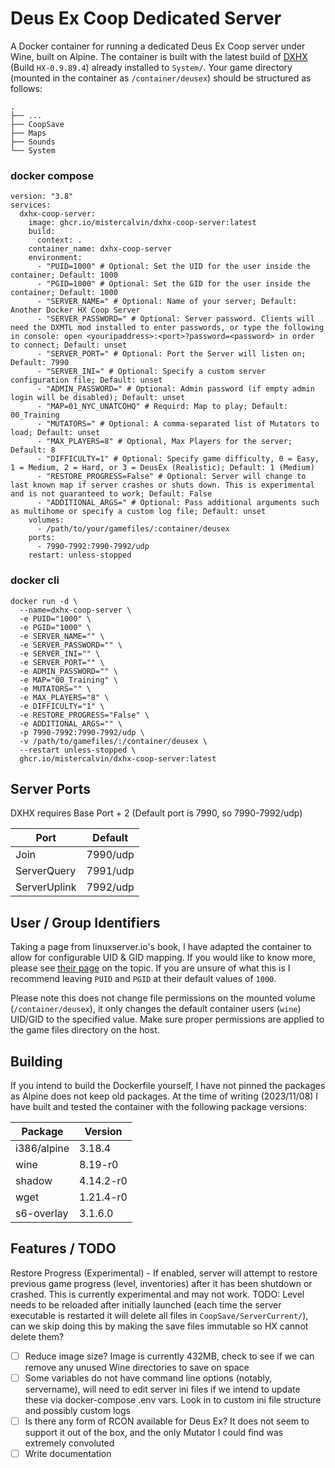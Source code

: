 # Deus Ex Coop Dedicated Server
A Docker container for running a dedicated Deus Ex Coop server under Wine, built on Alpine. The container is built with the latest build of [DXHX](https://wiki.deusexcoop.com/index.php?title=Getting_Started) (Build `HX-0.9.89.4`) already installed to `System/`. Your game directory (mounted in the container as `/container/deusex`) should be structured as follows:

    .
    ├── ...
    ├── CoopSave
    ├── Maps
    ├── Sounds
    └── System

### docker compose

```
version: "3.8"
services:
  dxhx-coop-server:
    image: ghcr.io/mistercalvin/dxhx-coop-server:latest
    build:
      context: .
    container_name: dxhx-coop-server
    environment:
      - "PUID=1000" # Optional: Set the UID for the user inside the container; Default: 1000
      - "PGID=1000" # Optional: Set the GID for the user inside the container; Default: 1000
      - "SERVER_NAME=" # Optional: Name of your server; Default: Another Docker HX Coop Server
      - "SERVER_PASSWORD=" # Optional: Server password. Clients will need the DXMTL mod installed to enter passwords, or type the following in console: open <youripaddress>:<port>?password=<password> in order to connect; Default: unset
      - "SERVER_PORT=" # Optional: Port the Server will listen on; Default: 7990
      - "SERVER_INI=" # Optional: Specify a custom server configuration file; Default: unset
      - "ADMIN_PASSWORD=" # Optional: Admin password (if empty admin login will be disabled); Default: unset
      - "MAP=01_NYC_UNATCOHQ" # Requird: Map to play; Default: 00_Training
      - "MUTATORS=" # Optional: A comma-separated list of Mutators to load; Default: unset
      - "MAX_PLAYERS=8" # Optional, Max Players for the server; Default: 8
      - "DIFFICULTY=1" # Optional: Specify game difficulty, 0 = Easy, 1 = Medium, 2 = Hard, or 3 = DeusEx (Realistic); Default: 1 (Medium)
      - "RESTORE_PROGRESS=False" # Optional: Server will change to last known map if server crashes or shuts down. This is experimental and is not guaranteed to work; Default: False
      - "ADDITIONAL_ARGS=" # Optional: Pass additional arguments such as multihome or specify a custom log file; Default: unset
    volumes:
      - /path/to/your/gamefiles/:container/deusex
    ports:
      - 7990-7992:7990-7992/udp
    restart: unless-stopped
```

### docker cli

```
docker run -d \
  --name=dxhx-coop-server \
  -e PUID="1000" \
  -e PGID="1000" \
  -e SERVER_NAME="" \
  -e SERVER_PASSWORD="" \
  -e SERVER_INI="" \
  -e SERVER_PORT="" \
  -e ADMIN_PASSWORD="" \
  -e MAP="00_Training" \
  -e MUTATORS="" \
  -e MAX_PLAYERS="8" \
  -e DIFFICULTY="1" \
  -e RESTORE_PROGRESS="False" \
  -e ADDITIONAL_ARGS="" \
  -p 7990-7992:7990-7992/udp \
  -v /path/to/gamefiles/:/container/deusex \
  --restart unless-stopped \
  ghcr.io/mistercalvin/dxhx-coop-server:latest
```
  
## Server Ports
DXHX requires Base Port + 2 (Default port is 7990, so 7990-7992/udp)

| Port      | Default  |
|-----------|----------|
| Join 		| 7990/udp|
| ServerQuery     | 7991/udp|
| ServerUplink       	| 7992/udp|

## User / Group Identifiers
Taking a page from linuxserver.io's book, I have adapted the container to allow for configurable UID & GID mapping. If you would like to know more, please see [their page](https://docs.linuxserver.io/general/understanding-puid-and-pgid) on the topic. If you are unsure of what this is I recommend leaving `PUID` and `PGID` at their default values of `1000`.

Please note this does not change file permissions on the mounted volume (`/container/deusex`), it only changes the default container users (`wine`) UID/GID to the specified value. Make sure proper permissions are applied to the game files directory on the host.

## Building
If you intend to build the Dockerfile yourself, I have not pinned the packages as Alpine does not keep old packages. At the time of writing (2023/11/08) I have built and tested the container with the following package versions:

| Package   			  | Version  	 |
|-------------------------|--------------|
| i386/alpine			  | 3.18.4     	 |
| wine     				  | 8.19-r0	     |
| shadow                  | 4.14.2-r0      |
| wget					  | 1.21.4-r0	 |
| s6-overlay              | 3.1.6.0      |

## Features / TODO
Restore Progress (Experimental) - If enabled, server will attempt to restore previous game progress (level, inventories) after it has been shutdown or crashed. This is currently experimental and may not work. TODO: Level needs to be reloaded after initially launched (each time the server executable is restarted it will delete all files in `CoopSave/ServerCurrent/`), can we skip doing this by making the save files immutable so HX cannot delete them?
- [ ] Reduce image size? Image is currently 432MB, check to see if we can remove any unused Wine directories to save on space
- [ ] Some variables do not have command line options (notably, servername), will need to edit server ini files if we intend to update these via docker-compose .env vars. Look in to custom ini file structure and possibly custom logs
- [ ] Is there any form of RCON available for Deus Ex? It does not seem to support it out of the box, and the only Mutator I could find was extremely convoluted
- [ ] Write documentation
